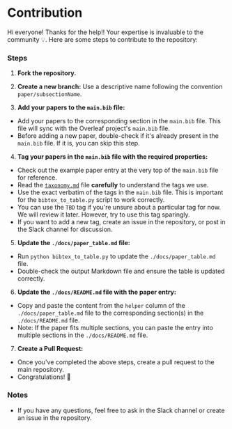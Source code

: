 # Contribution
Hi everyone! Thanks for the help!! Your expertise is invaluable to the community 💡. Here are some steps to contribute to the repository:

### Steps

1. **Fork the repository.**

2. **Create a new branch:** Use a descriptive name following the convention `paper/subsectionName`.

3. **Add your papers to the `main.bib` file:**
  - Add your papers to the corresponding section in the `main.bib` file. This file will sync with the Overleaf project's `main.bib` file.
  - Before adding a new paper, double-check if it's already present in the `main.bib` file. If it is, you can skip this step.

4. **Tag your papers in the `main.bib` file with the required properties:**
  - Check out the example paper entry at the very top of the `main.bib` file for reference.
  - Read the [`taxonomy.md`](taxonomy.md) file **carefully** to understand the tags we use.
  - Use the exact verbatim of the tags in the `main.bib` file. This is important for the `bibtex_to_table.py` script to work correctly.
  - You can use the `TBD` tag if you're unsure about a particular tag for now. We will review it later. However, try to use this tag sparingly.
  - If you want to add a new tag, create an issue in the repository, or post in the Slack channel for discussion.

5. **Update the `./docs/paper_table.md` file:**
  - Run `python bibtex_to_table.py` to update the `./docs/paper_table.md` file.
  - Double-check the output Markdown file and ensure the table is updated correctly.

6. **Update the `./docs/README.md` file with the paper entry:**
  - Copy and paste the content from the `helper` column of the `./docs/paper_table.md` file to the corresponding section(s) in the `./docs/README.md` file.
  - Note: If the paper fits multiple sections, you can paste the entry into multiple sections in the `./docs/README.md` file.

7. **Create a Pull Request:**
  - Once you've completed the above steps, create a pull request to the main repository.
  - Congratulations! 🎉


### Notes
- If you have any questions, feel free to ask in the Slack channel or create an issue in the repository.
